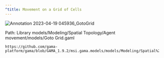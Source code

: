 ```yaml
---
^title: Movement on a Grid of Cells 
---
```


![Annotation 2023-04-19 045936_GotoGrid](https://user-images.githubusercontent.com/4437331/232956803-7afca1af-ed72-494c-ae55-99277c7c1795.png)

Path: Library models/Modeling/Spatial Topology/Agent movement/models/Goto Grid.gaml

```gaml reference
https://github.com/gama-platform/gama/blob/GAMA_1.9.2/msi.gama.models/models/Modeling/Spatial%20Topology/Agent%20movement/models/Goto%20Grid.gaml
```
